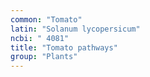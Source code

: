 ```yaml
---
common: "Tomato"
latin: "Solanum lycopersicum"
ncbi: " 4081"
title: "Tomato pathways"
group: "Plants"
---
```

